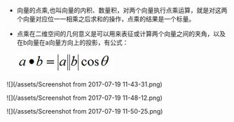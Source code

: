 * 向量的点乘,也叫向量的内积、数量积，对两个向量执行点乘运算，就是对这两个向量对应位一一相乘之后求和的操作，点乘的结果是一个标量。
* 点乘在二维空间的几何意义是可以用来表征或计算两个向量之间的夹角，以及在b向量在a向量方向上的投影，有公式：

  ![](/assets/20160902220238078)

![](/assets/Screenshot from 2017-07-19 11-43-31.png)

![](/assets/Screenshot from 2017-07-19 11-48-12.png)

![](/assets/Screenshot from 2017-07-19 11-50-25.png)

